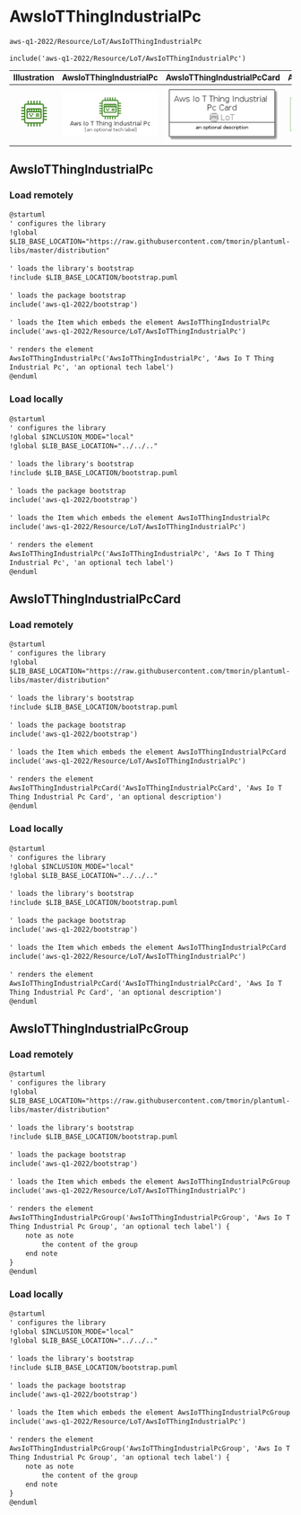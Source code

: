 # AwsIoTThingIndustrialPc


```text
aws-q1-2022/Resource/LoT/AwsIoTThingIndustrialPc
```

```text
include('aws-q1-2022/Resource/LoT/AwsIoTThingIndustrialPc')
```



| Illustration | AwsIoTThingIndustrialPc | AwsIoTThingIndustrialPcCard | AwsIoTThingIndustrialPcGroup |
| :---: | :---: | :---: | :---: |
| ![illustration for Illustration](../../../aws-q1-2022/Resource/LoT/AwsIoTThingIndustrialPc.png) | ![illustration for AwsIoTThingIndustrialPc](../../../aws-q1-2022/Resource/LoT/AwsIoTThingIndustrialPc.Local.png) | ![illustration for AwsIoTThingIndustrialPcCard](../../../aws-q1-2022/Resource/LoT/AwsIoTThingIndustrialPcCard.Local.png) | ![illustration for AwsIoTThingIndustrialPcGroup](../../../aws-q1-2022/Resource/LoT/AwsIoTThingIndustrialPcGroup.Local.png) |




## AwsIoTThingIndustrialPc

### Load remotely
```plantuml
@startuml
' configures the library
!global $LIB_BASE_LOCATION="https://raw.githubusercontent.com/tmorin/plantuml-libs/master/distribution"

' loads the library's bootstrap
!include $LIB_BASE_LOCATION/bootstrap.puml

' loads the package bootstrap
include('aws-q1-2022/bootstrap')

' loads the Item which embeds the element AwsIoTThingIndustrialPc
include('aws-q1-2022/Resource/LoT/AwsIoTThingIndustrialPc')

' renders the element
AwsIoTThingIndustrialPc('AwsIoTThingIndustrialPc', 'Aws Io T Thing Industrial Pc', 'an optional tech label')
@enduml
```

### Load locally
```plantuml
@startuml
' configures the library
!global $INCLUSION_MODE="local"
!global $LIB_BASE_LOCATION="../../.."

' loads the library's bootstrap
!include $LIB_BASE_LOCATION/bootstrap.puml

' loads the package bootstrap
include('aws-q1-2022/bootstrap')

' loads the Item which embeds the element AwsIoTThingIndustrialPc
include('aws-q1-2022/Resource/LoT/AwsIoTThingIndustrialPc')

' renders the element
AwsIoTThingIndustrialPc('AwsIoTThingIndustrialPc', 'Aws Io T Thing Industrial Pc', 'an optional tech label')
@enduml
```

## AwsIoTThingIndustrialPcCard

### Load remotely
```plantuml
@startuml
' configures the library
!global $LIB_BASE_LOCATION="https://raw.githubusercontent.com/tmorin/plantuml-libs/master/distribution"

' loads the library's bootstrap
!include $LIB_BASE_LOCATION/bootstrap.puml

' loads the package bootstrap
include('aws-q1-2022/bootstrap')

' loads the Item which embeds the element AwsIoTThingIndustrialPcCard
include('aws-q1-2022/Resource/LoT/AwsIoTThingIndustrialPc')

' renders the element
AwsIoTThingIndustrialPcCard('AwsIoTThingIndustrialPcCard', 'Aws Io T Thing Industrial Pc Card', 'an optional description')
@enduml
```

### Load locally
```plantuml
@startuml
' configures the library
!global $INCLUSION_MODE="local"
!global $LIB_BASE_LOCATION="../../.."

' loads the library's bootstrap
!include $LIB_BASE_LOCATION/bootstrap.puml

' loads the package bootstrap
include('aws-q1-2022/bootstrap')

' loads the Item which embeds the element AwsIoTThingIndustrialPcCard
include('aws-q1-2022/Resource/LoT/AwsIoTThingIndustrialPc')

' renders the element
AwsIoTThingIndustrialPcCard('AwsIoTThingIndustrialPcCard', 'Aws Io T Thing Industrial Pc Card', 'an optional description')
@enduml
```

## AwsIoTThingIndustrialPcGroup

### Load remotely
```plantuml
@startuml
' configures the library
!global $LIB_BASE_LOCATION="https://raw.githubusercontent.com/tmorin/plantuml-libs/master/distribution"

' loads the library's bootstrap
!include $LIB_BASE_LOCATION/bootstrap.puml

' loads the package bootstrap
include('aws-q1-2022/bootstrap')

' loads the Item which embeds the element AwsIoTThingIndustrialPcGroup
include('aws-q1-2022/Resource/LoT/AwsIoTThingIndustrialPc')

' renders the element
AwsIoTThingIndustrialPcGroup('AwsIoTThingIndustrialPcGroup', 'Aws Io T Thing Industrial Pc Group', 'an optional tech label') {
    note as note
        the content of the group
    end note
}
@enduml
```

### Load locally
```plantuml
@startuml
' configures the library
!global $INCLUSION_MODE="local"
!global $LIB_BASE_LOCATION="../../.."

' loads the library's bootstrap
!include $LIB_BASE_LOCATION/bootstrap.puml

' loads the package bootstrap
include('aws-q1-2022/bootstrap')

' loads the Item which embeds the element AwsIoTThingIndustrialPcGroup
include('aws-q1-2022/Resource/LoT/AwsIoTThingIndustrialPc')

' renders the element
AwsIoTThingIndustrialPcGroup('AwsIoTThingIndustrialPcGroup', 'Aws Io T Thing Industrial Pc Group', 'an optional tech label') {
    note as note
        the content of the group
    end note
}
@enduml
```

